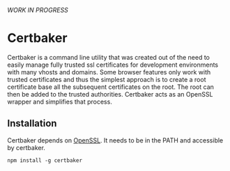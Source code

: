 *WORK IN PROGRESS*

# Certbaker

Certbaker is a command line utility that was created out of the need to easily manage fully trusted ssl certificates for development environments with many vhosts and domains. Some browser features only work with trusted certificates and thus the simplest approach is to create a root certificate base all the subsequent certificates on the root. The root can then be added to the trusted authorities. Certbaker acts as an OpenSSL wrapper and simplifies that process.

## Installation

Certbaker depends on [OpenSSL](https://www.openssl.org). It needs to be in the PATH and accessible by certbaker.  

```
npm install -g certbaker
```

